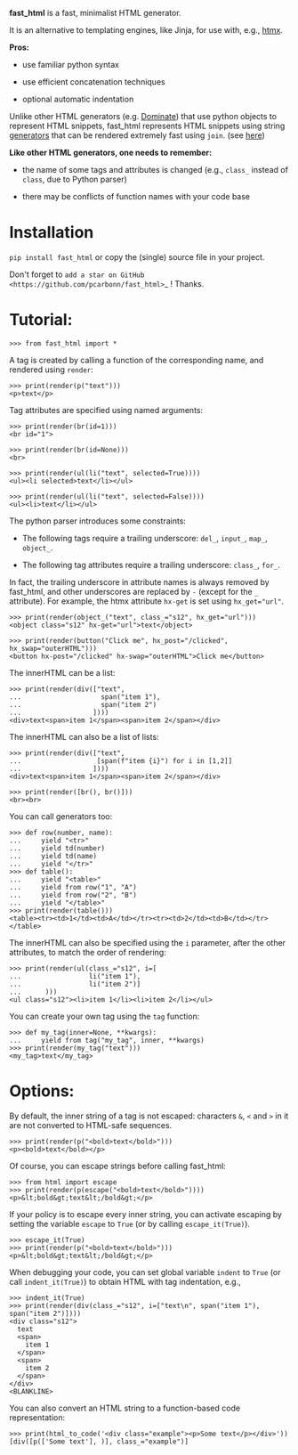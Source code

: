 **fast_html** is a fast, minimalist HTML generator.


It is an alternative to templating engines, like Jinja,
for use with, e.g., [htmx](https://htmx.org/).

**Pros:**

- use familiar python syntax

- use efficient concatenation techniques

- optional automatic indentation

Unlike other HTML generators (e.g. [Dominate](https://pypi.org/project/dominate/)) that use python objects to represent HTML snippets,
fast_html represents HTML snippets using string [generators](https://docs.python.org/3/glossary.html#term-generator)
that can be rendered extremely fast using `join`.
(see [here](https://python.plainenglish.io/concatenating-strings-efficiently-in-python-9bfc8e8d6f6e))

**Like other HTML generators, one needs to remember:**

- the name of some tags and attributes is changed (e.g., `class_` instead of `class`, due to Python parser)

- there may be conflicts of function names with your code base


Installation
============
`pip install fast_html` or copy the (single) source file in your project.

Don't forget to `add a star on GitHub <https://github.com/pcarbonn/fast_html>`_ ! Thanks.


Tutorial:
=========

    >>> from fast_html import *

A tag is created by calling a function of the corresponding name,
and rendered using `render`:

    >>> print(render(p("text")))
    <p>text</p>

Tag attributes are specified using named arguments:

    >>> print(render(br(id=1)))
    <br id="1">

    >>> print(render(br(id=None)))
    <br>

    >>> print(render(ul(li("text", selected=True))))
    <ul><li selected>text</li></ul>

    >>> print(render(ul(li("text", selected=False))))
    <ul><li>text</li></ul>

The python parser introduces some constraints:

- The following tags require a trailing underscore: `del_`, `input_`, `map_`, `object_`.

- The following tag attributes require a trailing underscore: `class_`, `for_`.

In fact, the trailing underscore in attribute names is always removed by fast_html,
and other underscores are replaced by `-` (except for the `_` attribute).
For example, the htmx attribute `hx-get` is set using `hx_get="url"`.

    >>> print(render(object_("text", class_="s12", hx_get="url")))
    <object class="s12" hx-get="url">text</object>

    >>> print(render(button("Click me", hx_post="/clicked", hx_swap="outerHTML")))
    <button hx-post="/clicked" hx-swap="outerHTML">Click me</button>

The innerHTML can be a list:

    >>> print(render(div(["text",
    ...                    span("item 1"),
    ...                    span("item 2")
    ...                  ])))
    <div>text<span>item 1</span><span>item 2</span></div>

The innerHTML can also be a list of lists:

    >>> print(render(div(["text",
    ...                   [span(f"item {i}") for i in [1,2]]
    ...                  ])))
    <div>text<span>item 1</span><span>item 2</span></div>

    >>> print(render([br(), br()]))
    <br><br>

You can call generators too:

    >>> def row(number, name):
    ...     yield "<tr>"
    ...     yield td(number)
    ...     yield td(name)
    ...     yield "</tr>"
    >>> def table():
    ...     yield "<table>"
    ...     yield from row("1", "A")
    ...     yield from row("2", "B")
    ...     yield "</table>"
    >>> print(render(table()))
    <table><tr><td>1</td><td>A</td></tr><tr><td>2</td><td>B</td></tr></table>

The innerHTML can also be specified using the `i` parameter,
after the other attributes, to match the order of rendering:

    >>> print(render(ul(class_="s12", i=[
    ...                 li("item 1"),
    ...                 li("item 2")]
    ...      )))
    <ul class="s12"><li>item 1</li><li>item 2</li></ul>

You can create your own tag using the `tag` function:

    >>> def my_tag(inner=None, **kwargs):
    ...     yield from tag("my_tag", inner, **kwargs)
    >>> print(render(my_tag("text")))
    <my_tag>text</my_tag>


Options:
========

By default, the inner string of a tag is not escaped:
characters `&`, `<` and `>` in it are not converted to HTML-safe sequences.


    >>> print(render(p("<bold>text</bold>")))
    <p><bold>text</bold></p>

Of course, you can escape strings before calling fast_html:

    >>> from html import escape
    >>> print(render(p(escape("<bold>text</bold>"))))
    <p>&lt;bold&gt;text&lt;/bold&gt;</p>

If your policy is to escape every inner string,
you can activate escaping by setting the variable `escape` to `True`
(or by calling `escape_it(True)`).

    >>> escape_it(True)
    >>> print(render(p("<bold>text</bold>")))
    <p>&lt;bold&gt;text&lt;/bold&gt;</p>

When debugging your code, you can set global variable `indent` to `True`
(or call `indent_it(True)`) to obtain HTML with tag indentation, e.g.,

    >>> indent_it(True)
    >>> print(render(div(class_="s12", i=["text\n", span("item 1"), span("item 2")])))
    <div class="s12">
      text
      <span>
        item 1
      </span>
      <span>
        item 2
      </span>
    </div>
    <BLANKLINE>

You can also convert an HTML string to a function-based code representation:

    >>> print(html_to_code('<div class="example"><p>Some text</p></div>'))
    [div([p(['Some text'], )], class_="example")]

